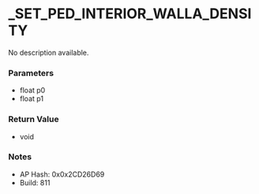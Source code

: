 # _SET_PED_INTERIOR_WALLA_DENSITY

No description available.

### Parameters
* float p0
* float p1

### Return Value
* void

### Notes
* AP Hash: 0x0x2CD26D69
* Build: 811

